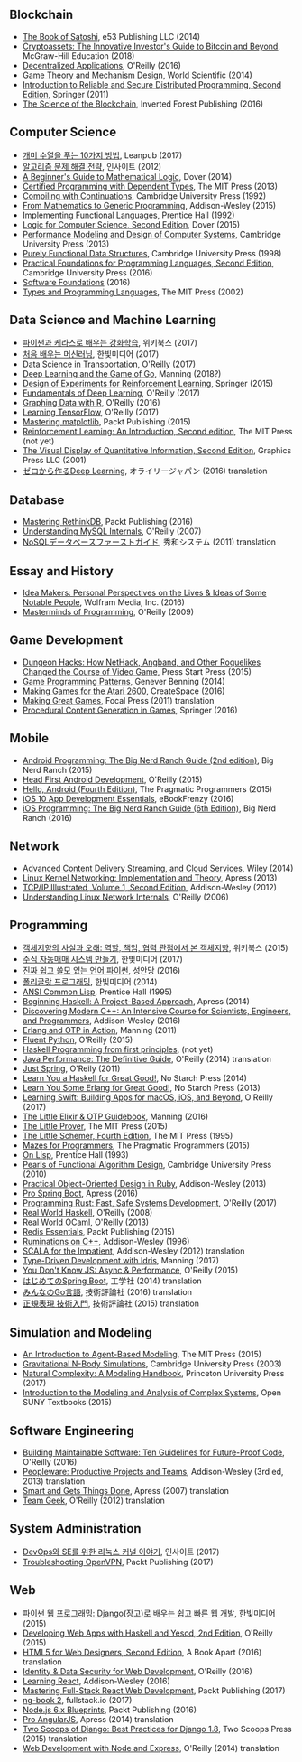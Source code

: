 ## Blockchain

* [The Book of Satoshi](book_of_satoshi.md), e53 Publishing LLC (2014)
* [Cryptoassets: The Innovative Investor's Guide to Bitcoin and Beyond](cryptoassets.md), McGraw-Hill Education (2018)
* [Decentralized Applications](decentralized_applications.md), O'Reilly (2016)
* [Game Theory and Mechanism Design](game_theory_and_mechanism_design.md), World Scientific (2014)
* [Introduction to Reliable and Secure Distributed Programming, Second Edition](introduction_to_reliable_and_secure_distributed_programming_2nd.md), Springer (2011)
* [The Science of the Blockchain](science_of_the_blockchain.md), Inverted Forest Publishing (2016)

## Computer Science

* [개미 수열을 푸는 10가지 방법](look_and_say_sequence_in_10_ways.md), Leanpub (2017)
* [알고리즘 문제 해결 전략](https://github.com/deliberate-practice/algo), 인사이트 (2012)
* [A Beginner's Guide to Mathematical Logic](beginners_guide_to_mathematical_logic.md), Dover (2014)
* [Certified Programming with Dependent Types](certified_programming_with_dependent_types.md), The MIT Press (2013)
* [Compiling with Continuations](compiling_with_continuations.md), Cambridge University Press (1992)
* [From Mathematics to Generic Programming](from_mathematics_to_generic_programming.md), Addison-Wesley (2015)
* [Implementing Functional Languages](implementing_functional_languages.md), Prentice Hall (1992)
* [Logic for Computer Science, Second Edition](logic_for_computer_science_2nd.md), Dover (2015)
* [Performance Modeling and Design of Computer Systems](performance_modeling_and_design_of_computer_systems.md), Cambridge University Press (2013)
* [Purely Functional Data Structures](purely_functional_data_structures.md), Cambridge University Press (1998)
* [Practical Foundations for Programming Languages, Second Edition](practical_foundations_for_programming_languages_2nd.md), Cambridge University Press (2016)
* [Software Foundations](software_foundations.md) (2016)
* [Types and Programming Languages](types_and_programming_languages.md), The MIT Press (2002)

## Data Science and Machine Learning

* [파이썬과 케라스로 배우는 강화학습](reinforcement_learning_with_python_and_keras.md), 위키북스 (2017)
* [처음 배우는 머신러닝](your_first_machine_learning.md), 한빛미디어 (2017)
* [Data Science in Transportation](data_science_in_transportation.md), O'Reilly (2017)
* [Deep Learning and the Game of Go](deep_learning_and_the_game_of_go.md), Manning (2018?)
* [Design of Experiments for Reinforcement Learning](design_of_experiments_for_reinforcement_learning.md), Springer (2015)
* [Fundamentals of Deep Learning](fundamentals_of_deep_learning.md), O'Reilly (2017)
* [Graphing Data with R](graphing_data_with_r.md), O'Reilly (2016)
* [Learning TensorFlow](learning_tensorflow.md), O'Reilly (2017)
* [Mastering matplotlib](mastering_matplotlib.md), Packt Publishing (2015)
* [Reinforcement Learning: An Introduction, Second edition](reinforcement_learning_an_introduction_2nd.md), The MIT Press (not yet)
* [The Visual Display of Quantitative Information, Second Edition](visual_display_of_quantitative_information_2nd.md), Graphics Press LLC (2001)
* [ゼロから作るDeep Learning](deep_learning_from_scratch.md), オライリージャパン (2016) translation

## Database

* [Mastering RethinkDB](mastering_rethinkdb.md), Packt Publishing (2016)
* [Understanding MySQL Internals](understanding_mysql_internals.md), O'Reilly (2007)
* [NoSQLデータベースファーストガイド](nosql_database_first_guide.md), 秀和システム (2011) translation

## Essay and History

* [Idea Makers: Personal Perspectives on the Lives & Ideas of Some Notable People](idea_makers.md), Wolfram Media, Inc. (2016)
* [Masterminds of Programming](masterminds_of_programming.md), O'Reilly (2009)

## Game Development

* [Dungeon Hacks: How NetHack, Angband, and Other Roguelikes Changed the Course of Video Game](dungeon_hacks.md), Press Start Press (2015)
* [Game Programming Patterns](game_programming_patterns.md), Genever Benning (2014)
* [Making Games for the Atari 2600](making_games_for_the_atari_2600.md), CreateSpace (2016)
* [Making Great Games](making_great_games.md), Focal Press (2011) translation
* [Procedural Content Generation in Games](procedural_content_generation_in_games.md), Springer (2016)

## Mobile

* [Android Programming: The Big Nerd Ranch Guide (2nd edition)](android_programming_big_nerd_ranch_2nd.md), Big Nerd Ranch (2015)
* [Head First Android Development](head_first_android_development.md), O'Reilly (2015)
* [Hello, Android (Fourth Edition)](hello_android_4th.md), The Pragmatic Programmers (2015)
* [iOS 10 App Development Essentials](ios_10_app_development_essentials.md), eBookFrenzy (2016)
* [iOS Programming: The Big Nerd Ranch Guide (6th Edition)](ios_programming_the_big_nerd_ranch_guide_6th.md), Big Nerd Ranch (2016)

## Network

* [Advanced Content Delivery Streaming, and Cloud Services](advanced_content_delivery_streaming.md), Wiley (2014)
* [Linux Kernel Networking: Implementation and Theory](linux_kernel_networking.md), Apress (2013)
* [TCP/IP Illustrated, Volume 1, Second Edition](tcp_ip_illustrated_vol1_2nd.md), Addison-Wesley (2012)
* [Understanding Linux Network Internals](understanding_linux_network_internals.md), O'Reilly (2006)

## Programming

* [객체지향의 사실과 오해: 역할, 책임, 협력 관점에서 본 객체지향](essence_of_object_orientation.md), 위키북스 (2015)
* [주식 자동매매 시스템 만들기](automatic_stock_trading_system_development.md), 한빛미디어 (2017)
* [진짜 쉽고 쓸모 있는 언어 파이썬](really_easy_and_useful_language_python.md), 성안당 (2016)
* [폴리글랏 프로그래밍](polyglot_programming.md), 한빛미디어 (2014)
* [ANSI Common Lisp](ansi_common_lisp.md), Prentice Hall (1995)
* [Beginning Haskell: A Project-Based Approach](beginning_haskell_a_project_based_approach.md), Apress (2014)
* [Discovering Modern C++: An Intensive Course for Scientists, Engineers, and Programmers](discovering_modern_cpp.md), Addison-Wesley (2016)
* [Erlang and OTP in Action](erlang_and_otp_in_action.md), Manning (2011) 
* [Fluent Python](fluent_python.md), O'Reilly (2015)
* [Haskell Programming from first principles](haskell_programming_from_first_principles.md), (not yet)
* [Java Performance: The Definitive Guide](java_performance_the_definitive_guide.md), O'Reilly (2014) translation
* [Just Spring](just_spring.md), O'Reily (2011)
* [Learn You a Haskell for Great Good!](learn_you_a_haskell_for_great_good.md), No Starch Press (2014)
* [Learn You Some Erlang for Great Good!](learn_you_some_erlang_for_great_good.md), No Starch Press (2013)
* [Learning Swift: Building Apps for macOS, iOS, and Beyond](learning_swift_2nd.md), O'Reilly (2017)
* [The Little Elixir & OTP Guidebook](little_elixir_and_otp_guidebook.md), Manning (2016)
* [The Little Prover](little_prover.md), The MIT Press (2015)
* [The Little Schemer, Fourth Edition](little_schemer_4th.md), The MIT Press (1995)
* [Mazes for Programmers](mazes_for_programmers.md), The Pragmatic Programmers (2015)
* [On Lisp](on_lisp.md), Prentice Hall (1993)
* [Pearls of Functional Algorithm Design](pearls_of_functional_algorithm_design.md), Cambridge University Press (2010)
* [Practical Object-Oriented Design in Ruby](practical_object_oriented_design_in_ruby.md), Addison-Wesley (2013)
* [Pro Spring Boot](pro_spring_boot.md), Apress (2016)
* [Programming Rust: Fast, Safe Systems Development](programming_rust.md), O'Reilly (2017)
* [Real World Haskell](real_world_haskell.md), O'Reilly (2008)
* [Real World OCaml](real_world_ocaml.md), O'Reilly (2013)
* [Redis Essentials](redis_essentials.md), Packt Publishing (2015)
* [Ruminations on C++](ruminations_on_c++.md), Addison-Wesley (1996)
* [SCALA for the Impatient](scala_for_the_impatient.md), Addison-Wesley (2012) translation
* [Type-Driven Development with Idris](type_driven_development_with_idris.md), Manning (2017)
* [You Don't Know JS: Async & Performance](you_dont_know_js_async_and_performance.md), O'Reilly (2015)
* [はじめてのSpring Boot](first_spring_boot.md), 工学社 (2014) translation
* [みんなのGo言語](go_for_everyone.md), 技術評論社 (2016) translation
* [正規表現 技術入門](introduction_to_regular_expression.md), 技術評論社 (2015) translation

## Simulation and Modeling

* [An Introduction to Agent-Based Modeling](introduction_to_agent_based_modeling.md), The MIT Press (2015)
* [Gravitational N-Body Simulations](gravitational_n_body_simulations.md), Cambridge University Press (2003)
* [Natural Complexity: A Modeling Handbook](natural_complexity.md), Princeton University Press (2017)
* [Introduction to the Modeling and Analysis of Complex Systems](introduction_to_the_modeling_and_analysis_of_complex_systems.md), Open SUNY Textbooks (2015)

## Software Engineering

* [Building Maintainable Software: Ten Guidelines for Future-Proof Code](https://github.com/deliberate-practice/agile), O'Reilly (2016)
* [Peopleware: Productive Projects and Teams](https://github.com/deliberate-practice/agile), Addison-Wesley (3rd ed, 2013) translation
* [Smart and Gets Things Done](smart_and_gets_things_done.md), Apress (2007) translation
* [Team Geek](team_geek.md), O'Reilly (2012) translation

## System Administration

* [DevOps와 SE를 위한 리눅스 커널 이야기](linux_kernel_story_for_devops_and_se.md), 인사이트 (2017)
* [Troubleshooting OpenVPN](troubleshooting_openvpn.md), Packt Publishing (2017)

## Web

* [파이썬 웹 프로그래밍: Django(장고)로 배우는 쉽고 빠른 웹 개발](python_web_programming_django.md), 한빛미디어 (2015)
* [Developing Web Apps with Haskell and Yesod, 2nd Edition](developing_web_apps_with_haskell_and_yesod_2nd.md), O'Reilly (2015)
* [HTML5 for Web Designers, Second Edition](html5_for_web_designers_2nd.md), A Book Apart (2016) translation
* [Identity & Data Security for Web Development](identity_and_data_security_for_web_development.md), O'Reilly (2016)
* [Learning React](learning_react_aw.md), Addison-Wesley (2016)
* [Mastering Full-Stack React Web Development](mastering_fullstack_react_web_development.md), Packt Publishing (2017)
* [ng-book 2](ng_book_2.md), fullstack.io (2017)
* [Node.js 6.x Blueprints](nodejs_6_blueprints.md), Packt Publishing (2016)
* [Pro AngularJS](pro_angularjs.md), Apress (2014) translation
* [Two Scoops of Django: Best Practices for Django 1.8](two_scoops_of_django_1.8.md), Two Scoops Press (2015) translation
* [Web Development with Node and Express](web_development_with_node_and_express.md), O'Reilly (2014) translation


